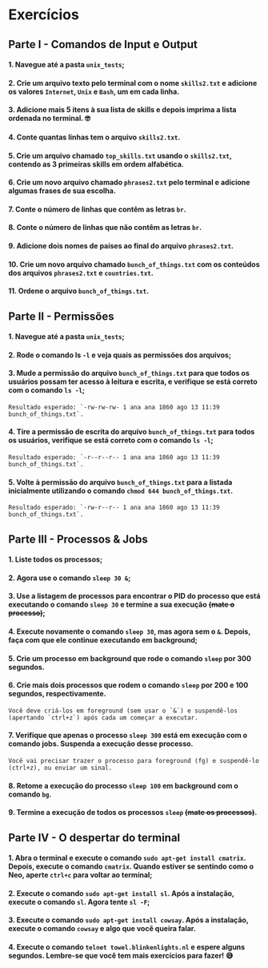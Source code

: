 # Exercícios

## Parte I - Comandos de Input e Output

#### 1. Navegue até a pasta `unix_tests`;
#### 2. Crie um arquivo texto pelo terminal com o nome `skills2.txt` e adicione os valores `Internet`, `Unix` e `Bash`, um em cada linha.
#### 3. Adicione mais 5 itens à sua lista de skills e depois imprima a lista ordenada no terminal. 🤓
#### 4. Conte quantas linhas tem o arquivo `skills2.txt`.
#### 5. Crie um arquivo chamado `top_skills.txt` usando o `skills2.txt`, contendo as 3 primeiras skills em ordem alfabética.
#### 6. Crie um novo arquivo chamado `phrases2.txt` pelo terminal e adicione algumas frases de sua escolha.
#### 7. Conte o número de linhas que contêm as letras `br`.
#### 8. Conte o número de linhas que não contêm as letras `br`.
#### 9. Adicione dois nomes de países ao final do arquivo `phrases2.txt`.
#### 10. Crie um novo arquivo chamado `bunch_of_things.txt` com os conteúdos dos arquivos `phrases2.txt` e `countries.txt`.
#### 11. Ordene o arquivo `bunch_of_things.txt`.


## Parte II - Permissões

#### 1. Navegue até a pasta `unix_tests`;
#### 2. Rode o comando ls `-l` e veja quais as permissões dos arquivos;
#### 3. Mude a permissão do arquivo `bunch_of_things.txt` para que todos os usuários possam ter acesso à leitura e escrita, e verifique se está correto com o comando `ls -l`;
~~~
Resultado esperado: `-rw-rw-rw- 1 ana ana 1860 ago 13 11:39 bunch_of_things.txt`.
~~~
#### 4. Tire a permissão de escrita do arquivo `bunch_of_things.txt` para todos os usuários, verifique se está correto com o comando `ls -l`;
~~~
Resultado esperado: `-r--r--r-- 1 ana ana 1860 ago 13 11:39 bunch_of_things.txt`.
~~~
#### 5. Volte à permissão do arquivo `bunch_of_things.txt` para a listada inicialmente utilizando o comando `chmod 644 bunch_of_things.txt`.
~~~
Resultado esperado: `-rw-r--r-- 1 ana ana 1860 ago 13 11:39 bunch_of_things.txt`.
~~~


## Parte III - Processos & Jobs

#### 1. Liste todos os processos;
#### 2. Agora use o comando `sleep 30 &`;
#### 3. Use a listagem de processos para encontrar o PID do processo que está executando o comando `sleep 30` e termine a sua execução ~~(mate o processo)~~;
#### 4. Execute novamente o comando `sleep 30`, mas agora sem o `&`. Depois, faça com que ele continue executando em background;
#### 5. Crie um processo em background que rode o comando `sleep` por 300 segundos.
#### 6. Crie mais dois processos que rodem o comando `sleep` por 200 e 100 segundos, respectivamente.
~~~
Você deve criá-los em foreground (sem usar o `&`) e suspendê-los (apertando `ctrl+z`) após cada um começar a executar.
~~~
#### 7. Verifique que apenas o processo `sleep 300` está em execução com o comando jobs. Suspenda a execução desse processo.
~~~
Você vai precisar trazer o processo para foreground (fg) e suspendê-lo (ctrl+z), ou enviar um sinal.
~~~
#### 8. Retome a execução do processo `sleep 100` em background com o comando `bg`.
#### 9. Termine a execução de todos os processos `sleep` ~~(mate os processos)~~.


## Parte IV - O despertar do terminal

#### 1. Abra o terminal e execute o comando `sudo apt-get install cmatrix`. Depois, execute o comando `cmatrix`. Quando estiver se sentindo como o Neo, aperte `ctrl+c` para voltar ao terminal;
#### 2. Execute o comando `sudo apt-get install sl`. Após a instalação, execute o comando `sl`. Agora tente `sl -F`;
#### 3. Execute o comando `sudo apt-get install cowsay`. Após a instalação, execute o comando `cowsay` e algo que você queira falar.
#### 4. Execute o comando `telnet towel.blinkenlights.nl` e espere alguns segundos. Lembre-se que você tem mais exercícios para fazer! 😅
